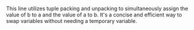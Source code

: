 This line utilizes tuple packing and unpacking to simultaneously assign the value of b to a and the value of a to b. It's a concise and efficient way to swap variables without needing a temporary variable.
